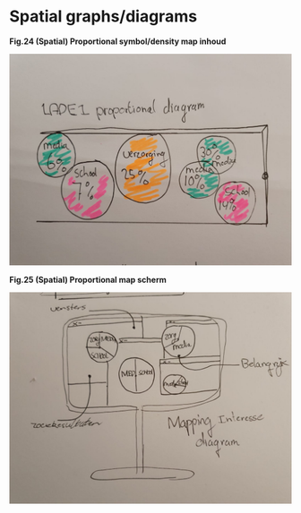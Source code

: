 # Spatial graphs/diagrams

**Fig.24 \(Spatial\) Proportional symbol/density map inhoud**

![](../.gitbook/assets/whatsapp-image-2020-09-17-at-23.27.58.jpeg)

**Fig.25 \(Spatial\) Proportional map scherm**

![](../.gitbook/assets/whatsapp-image-2020-09-17-at-23.27.58-2-.jpeg)

